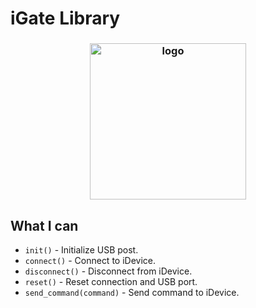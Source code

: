# iGate Library

<h3 align="center"><img src="https://user-images.githubusercontent.com/54115104/95887006-feb5b780-0d87-11eb-9b5c-a2774fff4c46.png" alt="logo" height="250px"></h3>

## What I can

* `init()` - Initialize USB post.
* `connect()` - Connect to iDevice.
* `disconnect()` - Disconnect from iDevice.
* `reset()` - Reset connection and USB port.
* `send_command(command)` - Send command to iDevice.
